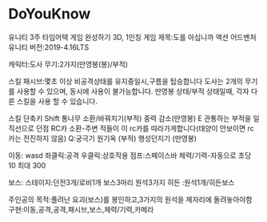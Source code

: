 # DoYouKnow
유니티 3주 타임어택 게임 완성하기
3D, 1인칭
게임 제목:도를 아십니까
액션 어드벤처
유니티 버전:2019-4.16LTS


캐릭터:도사
무기:2가지(만영봉(봉)/부적)

스킬
패시브:몇초 이상 비공격상태를 유지중일시,구름을 탑승합니다
도사는 2개의 무기를 사용할 수 있으며, 동시에 사용이 불가능합니다.
만영봉 상태/부적 상태일때, 각자 다른 스킬을 사용 할 수 있습니다.

스킬 단축키
Shift
통나무 소환/바꿔치기(부적)
중력 감소(만영봉)
E
관통하는 부적을 일직선으로 던점
RC카 소환-주변 적들이 이 rc카를 따라가게합니다(태양이 안보이면 rc카는 전진하지 않음)
Q:궁극기
원기옥 (부적)
행성던지기 (만영봉)

이동: wasd
좌클릭:공격
우클릭:상호작용
점프:스페이스바
체력/기력-자동으로 초당 10 최대 300

보스:
스테이지:던전3개/로비1개
보스3마리
원석3가지
히든 :원석1개/히든보스

주인공의 목적:풀려난 요괴(보스)를 봉인하고,3가지의 원석을 제자리에 돌려놓아야함
 구현:이동,공격,공격,패시브,보스,체력/기력,카메라
